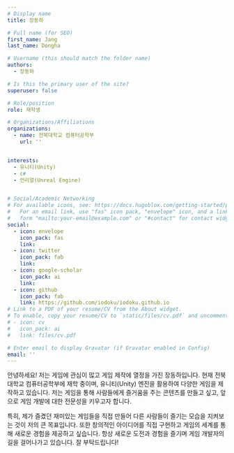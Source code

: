 ```yaml
---
# Display name
title: 장동하

# Full name (for SEO)
first_name: Jang
last_name: Dongha

# Username (this should match the folder name)
authors:
  - 장동하

# Is this the primary user of the site?
superuser: false

# Role/position
role: 재학생

# Organizations/Affiliations
organizations:
  - name: 전북대학교 컴퓨터공학부
    url: ''


interests:
  - 유니티(Unity)
  - c#
  - 언리얼(Unreal Engine)


# Social/Academic Networking
# For available icons, see: https://docs.hugoblox.com/getting-started/page-builder/#icons
#   For an email link, use "fas" icon pack, "envelope" icon, and a link in the
#   form "mailto:your-email@example.com" or "#contact" for contact widget.
social:
  - icon: envelope
    icon_pack: fas
    link: 
  - icon: twitter
    icon_pack: fab
    link: 
  - icon: google-scholar
    icon_pack: ai
    link: 
  - icon: github
    icon_pack: fab
    link: https://github.com/iodoku/iodoku.github.io
# Link to a PDF of your resume/CV from the About widget.
# To enable, copy your resume/CV to `static/files/cv.pdf` and uncomment the lines below.
# - icon: cv
#   icon_pack: ai
#   link: files/cv.pdf

# Enter email to display Gravatar (if Gravatar enabled in Config)
email: ''
---
```

안녕하세요! 저는 게임에 관심이 많고 게임 제작에 열정을 가진 장동하입니다. 현재 전북대학교 컴퓨터공학부에 재학 중이며, 유니티(Unity) 엔진을 활용하여 다양한 게임을 제작하고 있습니다. 저는 게임을 통해 사람들에게 즐거움을 주는 콘텐츠를 만들고 싶고, 앞으로 게임 개발에 대한 전문성을 키우고자 합니다.

특히, 제가 즐겼던 재미있는 게임들을 직접 만들어 다른 사람들이 즐기는 모습을 지켜보는 것이 저의 큰 목표입니다. 또한 창의적인 아이디어를 직접 구현하고 게임의 세계를 통해 새로운 경험을 제공하고 싶습니다. 항상 새로운 도전과 경험을 즐기며 게임 개발자의 길을 걸어나가고 있습니다. 잘 부탁드립니다!

